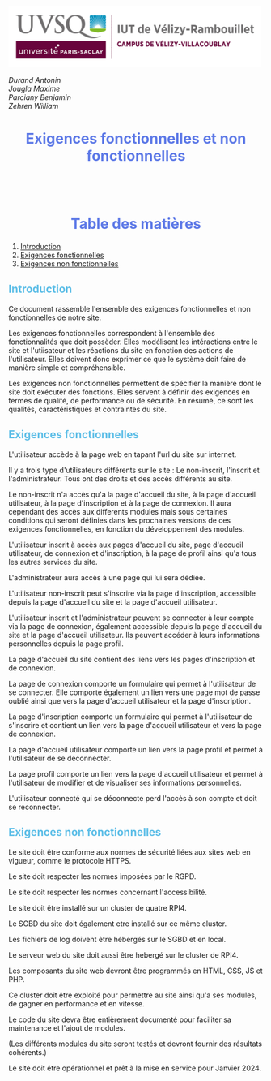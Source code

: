 <img src="Images/logoUvsq.jpg" width="500px" alt="Logo uvsq">

_Durand Antonin_ <br>
_Jougla Maxime_ <br>
_Parciany Benjamin_ <br>
_Zehren William_

<h1 style="color:#5d79e7; text-align: center"> Exigences fonctionnelles et non fonctionnelles </h1>

<h1 style="color:#5d79e7; text-align: center; margin-top: 100px"> Table des matières</h1>

<ol>
    <li> <a href="#introduction"> Introduction  </a> </li>
    <li> <a href="#exigences_fonc"> Exigences fonctionnelles  </a>  </li>
    <li> <a href="#exigences_nonfonc"> Exigences non fonctionnelles  </a> </li>
</ol>




<h2 style="color:#5dbee7; page-break-before: always" id="introduction"> Introduction </h2>

Ce document rassemble l'ensemble des exigences fonctionnelles et non fonctionnelles de notre site. 

Les exigences fonctionnelles correspondent à l'ensemble des fonctionnalités que doit possèder. Elles modélisent les intéractions entre le site et l'utiisateur et les réactions du site en fonction des actions de l'utilisateur. Elles doivent donc exprimer ce que le système doit faire de manière simple et compréhensible. 

Les exigences non fonctionnelles permettent de spécifier la manière dont le site doit exécuter des fonctions. Elles servent à définir des exigences en termes de qualité, de performance ou de sécurité. En résumé, ce sont les qualités, caractéristiques et contraintes du site. 

<h2 style="color:#5dbee7; page-break-before: always" id="exigences_fonc"> Exigences fonctionnelles </h2>

L'utilisateur accède à la page web en tapant l'url du site sur internet. 

Il y a trois type d'utilisateurs différents sur le site : Le non-inscrit, l'inscrit et l'administrateur. Tous ont des droits et des accès différents au site. 

Le non-inscrit n'a accès qu'a la page d'accueil du site, à la page d'accueil utilisateur, à la page d'inscription et à la page de connexion. Il aura cependant des accès aux differents modules mais sous certaines conditions qui seront définies dans les prochaines versions de ces exigences fonctionnelles, en fonction du développement des modules. 

L'utilisateur inscrit à accès aux pages d'accueil du site, page d'accueil utilisateur, de connexion et d'inscription, à la page de profil ainsi qu'a tous les autres services du site. 

L'administrateur aura accès à une page qui lui sera dédiée. 

L'utilisateur non-inscrit peut s'inscrire via la page d'inscription, accessible depuis la page d'accueil du site et la page d'accueil utilisateur. 

L'utilisateur inscrit et l'administrateur peuvent se connecter à leur compte via la page de connexion, également accessible depuis la page d'accueil du site et la page d'accueil utilisateur. Ils peuvent accéder à leurs informations personnelles depuis la page profil. 

La page d'accueil du site contient des liens vers les pages d'inscription et de connexion. 

La page de connexion comporte un formulaire qui permet à l'utilisateur de se connecter. Elle comporte également un lien vers une page mot de passe oublié ainsi que vers la page d'accueil utilisateur et la page d'inscription. 

La page d'inscription comporte un formulaire qui permet à l'utilisateur de s'inscrire et contient un lien vers la page d'accueil utilisateur et vers la page de connexion. 

La page d'accueil utilisateur comporte un lien vers la page profil et permet à l'utilisateur de se deconnecter. 

La page profil comporte un lien vers la page d'accueil utilisateur et permet à l'utilisateur de modifier et de visualiser ses informations personnelles. 

L'utilisateur connecté qui se déconnecte perd l'accès à son compte et doit se reconnecter. 

<h2 style="color:#5dbee7; page-break-before: always" id="exigences_nonfonc"> Exigences non fonctionnelles </h2>

Le site doit être conforme aux normes de sécurité liées aux sites web en vigueur, comme le protocole HTTPS.

Le site doit respecter les normes imposées par le RGPD. 

Le site doit respecter les normes concernant l'accessibilité. 

Le site doit être installé sur un cluster de quatre RPI4.  

Le SGBD du site doit également etre installé sur ce même cluster.

Les fichiers de log doivent être hébergés sur le SGBD et en local. 

Le serveur web du site doit aussi être hebergé sur le cluster de RPI4.

Les composants du site web devront être programmés en HTML, CSS, JS et PHP. 

Ce cluster doit être exploité pour permettre au site ainsi qu'a ses modules, de gagner en performance et en vitesse. 

Le code du site devra être entièrement documenté pour faciliter sa maintenance et l'ajout de modules. 

(Les différents modules du site seront testés et devront fournir des résultats cohérents.)

Le site doit être opérationnel et prêt à la mise en service pour Janvier 2024. 


















